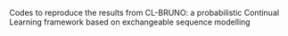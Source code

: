 Codes to reproduce the results from CL-BRUNO: a probabilistic Continual Learning framework based on exchangeable sequence modelling
